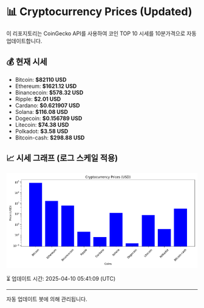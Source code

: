 
# 📊 Cryptocurrency Prices (Updated)

이 리포지토리는 CoinGecko API를 사용하여 코인 TOP 10 시세를 10분가격으로 자동 업데이트합니다.

## 💰 현재 시세
- Bitcoin: **$82110 USD**
- Ethereum: **$1621.12 USD**
- Binancecoin: **$578.32 USD**
- Ripple: **$2.01 USD**
- Cardano: **$0.621907 USD**
- Solana: **$116.08 USD**
- Dogecoin: **$0.156789 USD**
- Litecoin: **$74.38 USD**
- Polkadot: **$3.58 USD**
- Bitcoin-cash: **$298.88 USD**

## 📈 시세 그래프 (로그 스케일 적용)
![Crypto Prices](crypto_prices.png)

⏳ 업데이트 시간: 2025-04-10 05:41:09 (UTC)

---
자동 업데이트 봇에 의해 관리됩니다.

